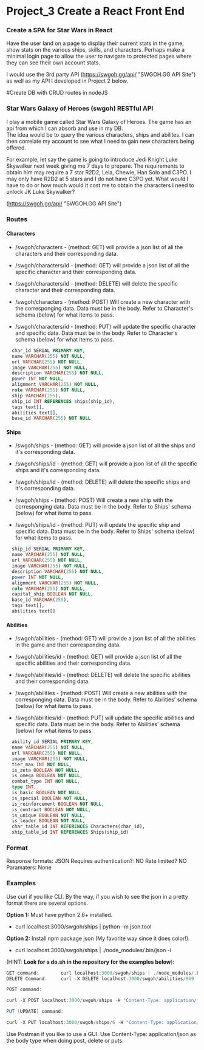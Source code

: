 # Project_3 Create a React Front End

### Create a SPA for Star Wars in React

Have the user land on a page to display their current stats in the game, show stats on the various ships, skills, and characters.  Perhaps make a minimal login page to allow the user to navigate to protected pages where they can see their own account stats.

I would use the 3rd party API (https://swgoh.gg/api/ "SWGOH.GG API Site") as well as my API I developed in Project 2 below.  


#Create DB with CRUD routes in nodeJS

### Star Wars Galaxy of Heroes (swgoh) RESTful API

I play a mobile game called Star Wars Galaxy of Heroes.  The game has an api from which I can absorb and use in my DB.  
The idea would be to query the various characters, ships and abilites.  I can then correlate my account to see what I need to gain new characters being offered.  

For example, let say the game is going to introduce Jedi Knight Luke Skywalker next week giving me 7 days to prepare.  The requirements to obtain him may require a 7 star R2D2, Leia, Chewie, Han Solo and C3PO.  I may only have R2D2 at 5 stars and I do not have C3PO yet.  What would I have to do or how much would it cost me to obtain the characters I need to unlock JK Luke Skywalker?  
 
(https://swgoh.gg/api/ "SWGOH.GG API Site")

### Routes

#### Characters

- /swgoh/characters - (method: GET) will provide a json list of all the characters and their corresponding data.

- /swgoh/characters/id - (method: GET) will provide a json list of all the specific character and their corresponding data.

- /swgoh/characters/id - (method: DELETE) will delete the specific character and their corresponding data.

- /swgoh/characters - (method: POST) Will create a new character with the corresponging data.  Data must be in the body.  Refer to Character's schema (below) for what items to pass.

- /swgoh/characters/id - (method: PUT) will update the specific character and specific data.  Data must be in the body.  Refer to Character's schema (below) for what items to pass.

```sql
  char_id SERIAL PRIMARY KEY,
  name VARCHAR(255) NOT NULL,
  url VARCHAR(255) NOT NULL,
  image VARCHAR(255) NOT NULL,
  description VARCHAR(255) NOT NULL,
  power INT NOT NULL,
  alignment VARCHAR(255) NOT NULL,
  role VARCHAR(255) NOT NULL,
  ship VARCHAR(255),
  ship_id INT REFERENCES ships(ship_id),
  tags text[],
  abilities text[],
  base_id VARCHAR(255) NOT NULL
```

#### Ships

- /swgoh/ships - (method: GET) will provide a json list of all the ships and it's corresponding data.

- /swgoh/ships/id - (method: GET) will provide a json list of all the specific ships and it's corresponding data.

- /swgoh/ships/id - (method: DELETE) will delete the specific ships and it's corresponding data.

- /swgoh/ships - (method: POST) Will create a new ship with the corresponging data.  Data must be in the body.  Refer to Ships' schema (below) for what items to pass.

- /swgoh/ships/id - (method: PUT) will update the specific ship and specific data.  Data must be in the body.  Refer to Ships' schema (below) for what items to pass.

```sql
  ship_id SERIAL PRIMARY KEY,
  name VARCHAR(255) NOT NULL,
  url VARCHAR(255) NOT NULL,
  image VARCHAR(255) NOT NULL,
  description VARCHAR(255) NOT NULL,
  power INT NOT NULL,
  alignment VARCHAR(255) NOT NULL,
  role VARCHAR(255) NOT NULL,
  capital_ship BOOLEAN NOT NULL,
  base_id VARCHAR(255),
  tags text[],
  abilities text[]
```

#### Abilities

- /swgoh/abilities - (method: GET) will provide a json list of all the abilities in the game and their corresponding data.

- /swgoh/abilities/id - (method: GET) will provide a json list of all the specific abilities and their corresponding data.

- /swgoh/abilities/id - (method: DELETE) will delete the specific abilities and their corresponding data.

- /swgoh/abilities - (method: POST) Will create a new abilities with the corresponging data.  Data must be in the body.  Refer to Abilities' schema (below) for what items to pass.

- /swgoh/abilities/id - (method: PUT) will update the specific abilities and specific data.  Data must be in the body.  Refer to Abilities' schema (below) for what items to pass.

```sql
  ability_id SERIAL PRIMARY KEY,
  name VARCHAR(255) NOT NULL,
  url VARCHAR(255) NOT NULL,
  image VARCHAR(255) NOT NULL,
  tier_max INT NOT NULL,
  is_zeta BOOLEAN NOT NULL,
  is_omega BOOLEAN NOT NULL,
  combat_type INT NOT NULL,
  type INT,
  is_basic BOOLEAN NOT NULL,
  is_special BOOLEAN NOT NULL,
  is_reinforcement BOOLEAN NOT NULL,
  is_contract BOOLEAN NOT NULL,
  is_unique BOOLEAN NOT NULL,
  is_leader BOOLEAN NOT NULL,
  char_table_id INT REFERENCES Characters(char_id),
  ship_table_id INT REFERENCES Ships(ship_id)
```

### Format

Response formats: 			JSON
Requires authentication?:	NO
Rate limited?				NO
Paramaters:					None

### Examples

Use curl if you like CLI.  By the way, if you wish to see the json in a pretty format there are several options.

**Option 1:** Must have python 2.6+ installed. 

- curl localhost:3000/swgoh/ships | python -m json.tool

**Option 2:**  Install npm package json (My favorite way since it does color!). 

- curl localhost:3000/swgoh/ships | ./node_modules/.bin/json -i

(HINT: **Look for a do.sh in the repository for the examples below**): 

```java
GET command:		curl localhost:3000/swgoh/ships | ./node_modules/.bin/json -i
DELETE Command:		curl -X DELETE localhost:3000/swgoh/abilities/869

POST command:		

curl -X POST localhost:3000/swgoh/ships -H "Content-Type: application/json" -d '[{"name":"Erase","url":"http://erase","image":"//erase","description":"Erase this","power": 55555,"alignment":"Light Side","role":"Meat Maker","capital_ship":false,"base_id":"Yuk","tags":["Galactic Republic","Jedi"],"abilities":["Dispel","Gain Turn Meter","Offense Up","Reset Cooldown"]}]'

PUT (UPDATE) command:

curl -X PUT localhost:3000/swgoh/ships/6 -H "Content-Type: application/json" -d '[{"url": "http://swgoh.gg/ships/cassians-u-wing/777","image": "//swgoh.gg/static/img/assets/tex.charui_uwing_hero.png/777"}]'


```

Use Postman if you like to use a GUI.  Use Content-Type: application/json as the body type when doing post, delete or puts.  
